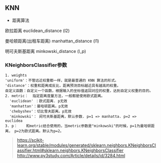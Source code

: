 
## KNN

* 距离算法

欧拉距离  euclidean_distance (l2)

曼哈顿距离(出租车距离) manhattan_distance (l1)

明可夫斯基距离 minkowski_distance (l_p) 

###  KNeighborsClassifier参数

```
1. weights 
'uniform'：不管远近权重都一样，就是最普通的 KNN 算法的形式。
'distance'：权重和距离成反比，距离预测目标越近具有越高的权重。
自定义函数：自定义一个函数，根据输入的坐标值返回对应的权重，达到自定义权重的目的。
2. metric：  指定距离度量方法，一般都是使用欧式距离。
  'euclidean' ：欧式距离. p无效
  'manhattan'：曼哈顿距离。p无效
  'chebyshev'：切比雪夫距离。p无效
  'minkowski'： 闵可夫斯基距离，默认参数. p=1 => manhatta. p=2 =>  euclidea 
3. p：    和metric结合使用的，当metric参数是"minkowski"的时候，p=1为曼哈顿距离， p=2为欧式距离。默认为p=2。
```
> https://scikit-learn.org/stable/modules/generated/sklearn.neighbors.KNeighborsClassifier.html#sklearn.neighbors.KNeighborsClassifier
> http://www.py3study.com/Article/details/id/3284.html
